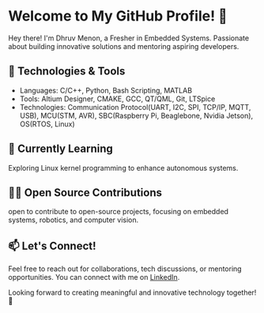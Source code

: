 # Welcome to My GitHub Profile! 👋

Hey there! I'm Dhruv Menon, a Fresher in Embedded Systems. Passionate about building innovative solutions and mentoring aspiring developers.

## 🔧 Technologies & Tools
- Languages: C/C++, Python, Bash Scripting, MATLAB
- Tools: Altium Designer, CMAKE, GCC, QT/QML, Git, LTSpice
- Technologies: Communication Protocol(UART, I2C, SPI, TCP/IP, MQTT, USB), MCU(STM, AVR), SBC(Raspberry Pi, Beaglebone, Nvidia Jetson), OS(RTOS, Linux)

## 🌱 Currently Learning
Exploring Linux kernel programming to enhance autonomous systems.

## 👨‍💻 Open Source Contributions
open to contribute to open-source projects, focusing on embedded systems, robotics, and computer vision.

## 📫 Let's Connect!
Feel free to reach out for collaborations, tech discussions, or mentoring opportunities. You can connect with me on [LinkedIn](https://www.linkedin.com/in/dhruv--menon/).

Looking forward to creating meaningful and innovative technology together! 🚀
